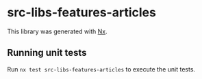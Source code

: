 # src-libs-features-articles

This library was generated with [Nx](https://nx.dev).

## Running unit tests

Run `nx test src-libs-features-articles` to execute the unit tests.
